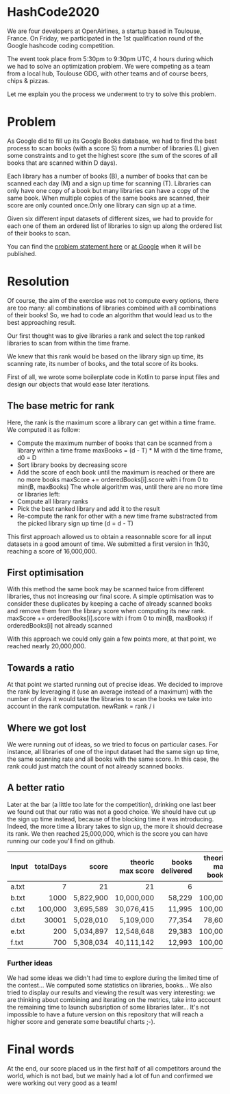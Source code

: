 # HashCode2020

We are four developers at OpenAirlines, a startup based in Toulouse, France. On Friday, we participated in the 1st qualification round of the Google hashcode coding competition.

The event took place from 5:30pm to 9:30pm UTC, 4 hours during which we had to solve an optimization problem. We were competing as a team from a local hub, Toulouse GDG, with other teams and of course beers, chips & pizzas.

Let me explain you the process we underwent to try to solve this problem.

# Problem

As Google did to fill up its Google Books database, we had to find the best process to scan books (with a score S) from a number of libraries (L) given some constraints and to get the highest score (the sum of the scores of all books that are scanned within D days).

Each library has a number of books (B), a number of books that can be scanned each day (M) and a sign up time for scanning (T).
Libraries can only have one copy of a book but many libraries can have a copy of the same book. When multiple copies of the same books are scanned, their score are only counted once.Only one library can sign up at a time.

Given six different input datasets of different sizes, we had to provide for each one of them an ordered list of libraries to sign up along the ordered list of their books to scan.

You can find the [problem statement here](statement/hashcode_2020_online_qualification_round.pdf) or [at Google](https://codingcompetitions.withgoogle.com/hashcode/archive) when it will be published.

# Resolution

Of course, the aim of the exercise was not to compute every options, there are too many: all combinations of libraries combined with all combinations of their books! So, we had to code an algorithm that would lead us to the best approaching result.

Our first thought was to give libraries a rank and select the top ranked libraries to scan from within the time frame.

We knew that this rank would be based on the library sign up time, its scanning rate, its number of books, and the total score of its books.

First of all, we wrote some boilerplate code in Kotlin to parse input files and design our objects that would ease later iterations.

## The base metric for rank

Here, the rank is the maximum score a library can get within a time frame.
We computed it as follow:
* Compute the maximum number of books that can be scanned from a library within a time frame
maxBooks = (d - T) * M with d the time frame, d0 = D
* Sort library books by decreasing score
* Add the score of each book until the maximum is reached or there are no more books
maxScore += orderedBooks[i].score with i from 0 to min(B, maxBooks)
The whole algorithm was, until there are no more time or libraries left:
* Compute all library ranks
* Pick the best ranked library and add it to the result
* Re-compute the rank for other with a new time frame substracted from the picked library sign up time (d = d - T)

This first approach allowed us to obtain a reasonnable score for all input datasets in a good amount of time. We submitted a first version in 1h30, reaching a score of 16,000,000.

## First optimisation

With this method the same book may be scanned twice from different libraries, thus not increasing our final score. A simple optimisation was to consider these duplicates by keeping a cache of already scanned books and remove them from the library score when computing its new rank.
maxScore += orderedBooks[i].score with i from 0 to min(B, maxBooks) if orderedBooks[i] not already scanned

With this approach we could only gain a few points more, at that point, we reached nearly 20,000,000.

## Towards a ratio

At that point we started running out of precise ideas. We decided to improve the rank by leveraging it (use an average instead of a maximum) with the number of days it would take the libraries to scan the books we take into account in the rank computation.
newRank = rank / i

## Where we got lost

We were running out of ideas, so we tried to focus on particular cases. For instance, all libraries of one of the input dataset had the same sign up time, the same scanning rate and all books with the same score. In this case, the rank could just match the count of not already scanned books.

## A better ratio

Later at the bar (a little too late for the competition), drinking one last beer we found out that our ratio was not a good choice. We should have cut up the sign up time instead, because of the blocking time it was introducing. Indeed, the more time a library takes to sign up, the more it should decrease its rank. We then reached 25,000,000, which is the score you can have running our code you'll find on github.

|Input|totalDays|score  |theoric max score|books delivered|theoric max books|libs delivered|theoric max libs|
|:----|--------:|------:|----------------:|--------------:|----------------:|-------------:|---------------:|
|a.txt|7       	|     21|               21|    6          |                6|             2|               2|
|b.txt|1000  	  |5,822,900|         10,000,000|58,229     |          100,000|            90|             100|
|c.txt|100,000 	|3,695,589|         30,076,415|11,995     |          100,000|           812|          10,000|
|d.txt|30001   	|5,028,010|          5,109,000|77,354     |           78,600|        15,000|          30,000|
|e.txt|200     	|5,034,897|         12,548,648|29,383     |          100,000|           155|            1000|
|f.txt|700      |5,308,034|         40,111,142|12,993     |          100,000|            17|            1000|

### Further ideas

We had some ideas we didn't had time to explore during the limited time of the contest... We computed some statistics on libraries, books... We also tried to display our results and viewing the result was very interesting: we are thinking about combining and iterating on the metrics, take into account the remaining time to launch subsription of some libraries later...
It's not impossible to have a future version on this repository that will reach a higher score and generate some beautiful charts ;-).

# Final words

At the end, our score placed us in the first half of all competitors around the world, which is not bad, but we mainly had a lot of fun and confirmed we were working out very good as a team!

